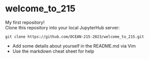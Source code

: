 # welcome_to_215
My first repository! <br> 
Clone this repository into your local JupyterHub server:
```
git clone https://github.com/OCEAN-215-2023/welcome_to_215.git
```
- Add some details about yourself in the README.md via Vim 
- Use the markdown cheat sheet for help
